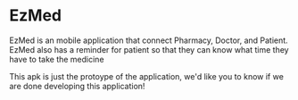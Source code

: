 # EzMed
EzMed is an mobile application that connect Pharmacy, Doctor, and Patient.
EzMed also has a reminder for patient so that they can know what time they have to take the medicine

This apk is just the protoype of the application, we'd like you to know if we are done developing this application!
